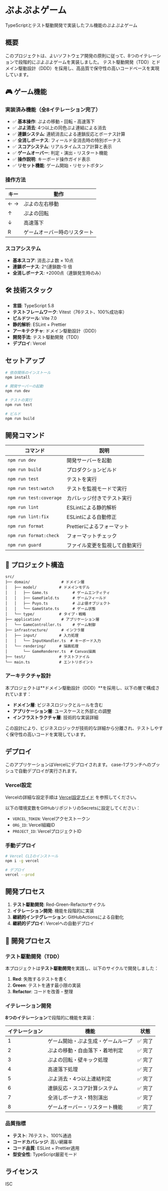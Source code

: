 # ぷよぷよゲーム

TypeScriptとテスト駆動開発で実装したフル機能のぷよぷよゲーム

## 概要

このプロジェクトは、よいソフトウェア開発の原則に従って、8つのイテレーションで段階的にぷよぷよゲームを実装しました。
テスト駆動開発（TDD）とドメイン駆動設計（DDD）を採用し、高品質で保守性の高いコードベースを実現しています。

## 🎮 ゲーム機能

### 実装済み機能（全8イテレーション完了）

- ✅ **基本操作**: ぷよの移動・回転・高速落下
- ✅ **ぷよ消去**: 4つ以上の同色ぷよ連結による消去
- ✅ **連鎖システム**: 連続消去による連鎖反応とボーナス計算
- ✅ **全消しボーナス**: フィールド全消去時の特別ボーナス
- ✅ **スコアシステム**: リアルタイムスコア計算と表示
- ✅ **ゲームオーバー**: 判定・演出・リスタート機能
- ✅ **操作説明**: キーボード操作ガイド表示
- ✅ **リセット機能**: ゲーム開始・リセットボタン

### 操作方法

| キー | 動作 |
|------|------|
| ← → | ぷよの左右移動 |
| ↑ | ぷよの回転 |
| ↓ | 高速落下 |
| R | ゲームオーバー時のリスタート |

### スコアシステム

- **基本スコア**: 消去ぷよ数 × 10点
- **連鎖ボーナス**: 2^(連鎖数-1) 倍
- **全消しボーナス**: +2000点（連鎖発生時のみ）

## 🛠️ 技術スタック

- **言語**: TypeScript 5.8
- **テストフレームワーク**: Vitest（76テスト、100%成功率）
- **ビルドツール**: Vite 7.0
- **静的解析**: ESLint + Prettier
- **アーキテクチャ**: ドメイン駆動設計（DDD）
- **開発手法**: テスト駆動開発（TDD）
- **デプロイ**: Vercel

## セットアップ

```bash
# 依存関係のインストール
npm install

# 開発サーバーの起動
npm run dev

# テストの実行
npm run test

# ビルド
npm run build
```

## 開発コマンド

| コマンド                | 説明                           |
| ----------------------- | ------------------------------ |
| `npm run dev`           | 開発サーバーを起動             |
| `npm run build`         | プロダクションビルド           |
| `npm run test`          | テストを実行                   |
| `npm run test:watch`    | テストを監視モードで実行       |
| `npm run test:coverage` | カバレッジ付きでテスト実行     |
| `npm run lint`          | ESLintによる静的解析           |
| `npm run lint:fix`      | ESLintによる自動修正           |
| `npm run format`        | Prettierによるフォーマット     |
| `npm run format:check`  | フォーマットチェック           |
| `npm run guard`         | ファイル変更を監視して自動実行 |

## 📁 プロジェクト構造

```
src/
├── domain/              # ドメイン層
│   ├── model/          # ドメインモデル
│   │   ├── Game.ts           # ゲームエンティティ
│   │   ├── GameField.ts      # ゲームフィールド
│   │   ├── Puyo.ts           # ぷよ値オブジェクト
│   │   └── GameState.ts      # ゲーム状態
│   └── type/           # タイプ・戦略
├── application/         # アプリケーション層
│   └── GameController.ts     # ゲーム制御
├── infrastructure/      # インフラ層
│   ├── input/          # 入力処理
│   │   └── InputHandler.ts  # キーボード入力
│   └── rendering/      # 描画処理
│       └── GameRenderer.ts  # Canvas描画
├── test/               # テストファイル
└── main.ts             # エントリポイント
```

### アーキテクチャ設計

本プロジェクトは**ドメイン駆動設計（DDD）**を採用し、以下の層で構成されています：

- **ドメイン層**: ビジネスロジックとルールを含む
- **アプリケーション層**: ユースケースと外部との調整
- **インフラストラクチャ層**: 技術的な実装詳細

この設計により、ビジネスロジックが技術的な詳細から分離され、テストしやすく保守性の高いコードを実現しています。

## デプロイ

このアプリケーションはVercelにデプロイされます。
case-1ブランチへのプッシュで自動デプロイが実行されます。

### Vercel設定

Vercelの詳細な設定手順は [Vercel設定ガイド](../docs/operation/Vercel設定.md) を参照してください。

以下の環境変数をGitHubリポジトリのSecretsに設定してください：

- `VERCEL_TOKEN`: Vercelアクセストークン
- `ORG_ID`: Vercel組織ID
- `PROJECT_ID`: VercelプロジェクトID

### 手動デプロイ

```bash
# Vercel CLIのインストール
npm i -g vercel

# デプロイ
vercel --prod
```

## 開発プロセス

1. **テスト駆動開発**: Red-Green-Refactorサイクル
2. **イテレーション開発**: 機能を段階的に実装
3. **継続的インテグレーション**: GitHubActionsによる自動化
4. **継続的デプロイ**: Vercelへの自動デプロイ

## 🎯 開発プロセス

### テスト駆動開発（TDD）

本プロジェクトは**テスト駆動開発**を実践し、以下のサイクルで開発しました：

1. **Red**: 失敗するテストを書く
2. **Green**: テストを通す最小限の実装
3. **Refactor**: コードを改善・整理

### イテレーション開発

**8つのイテレーション**で段階的に機能を実装：

| イテレーション | 機能 | 状態 |
|---|---|---|
| 1 | ゲーム開始・ぷよ生成・ゲームループ | ✅ 完了 |
| 2 | ぷよの移動・自由落下・着地判定 | ✅ 完了 |
| 3 | ぷよの回転・壁キック処理 | ✅ 完了 |
| 4 | 高速落下処理 | ✅ 完了 |
| 5 | ぷよ消去・4つ以上連結判定 | ✅ 完了 |
| 6 | 連鎖反応・スコア計算システム | ✅ 完了 |
| 7 | 全消しボーナス・特別演出 | ✅ 完了 |
| 8 | ゲームオーバー・リスタート機能 | ✅ 完了 |

### 品質指標

- **テスト**: 76テスト、100%通過
- **コードカバレッジ**: 高い網羅率
- **コード品質**: ESLint + Prettier適用
- **型安全性**: TypeScript厳密モード

## ライセンス

ISC
